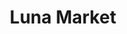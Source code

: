 ---
title: "Luna Market"
url: /ciudad-autonoma-de-buenos-aires/luna-market-avenida-rivadavia/
shop: frutería
---
